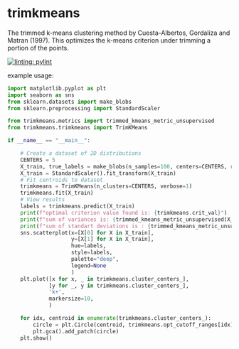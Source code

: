 # trimkmeans

The trimmed k-means clustering method by Cuesta-Albertos, Gordaliza and Matran (1997). This optimizes the k-means
criterion under trimming a portion of the points.

[![linting: pylint](https://img.shields.io/badge/linting-pylint-yellowgreen)](https://github.com/PyCQA/pylint)

example usage:

```python
import matplotlib.pyplot as plt
import seaborn as sns
from sklearn.datasets import make_blobs
from sklearn.preprocessing import StandardScaler

from trimkmeans.metrics import trimmed_kmeans_metric_unsupervised
from trimkmeans.trimkmeans import TrimKMeans

if __name__ == "__main__":

    # Create a dataset of 2D distributions
    CENTERS = 5
    X_train, true_labels = make_blobs(n_samples=100, centers=CENTERS, random_state=42)
    X_train = StandardScaler().fit_transform(X_train)
    # Fit centroids to dataset
    trimkmeans = TrimKMeans(n_clusters=CENTERS, verbose=1)
    trimkmeans.fit(X_train)
    # View results
    labels = trimkmeans.predict(X_train)
    print(f"optimal criterion value found is: {trimkmeans.crit_val}")
    print(f"sum of variances is: {trimmed_kmeans_metric_unsupervised(X_train, labels, 'sv')}")
    print(f"sum of standart deviations is : {trimmed_kmeans_metric_unsupervised(X_train, labels, 'sed')}")
    sns.scatterplot(x=[X[0] for X in X_train],
                    y=[X[1] for X in X_train],
                    hue=labels,
                    style=labels,
                    palette="deep",
                    legend=None
                    )
    plt.plot([x for x, _ in trimkmeans.cluster_centers_],
             [y for _, y in trimkmeans.cluster_centers_],
             'k+',
             markersize=10,
             )

    for idx, centroid in enumerate(trimkmeans.cluster_centers_):
        circle = plt.Circle(centroid, trimkmeans.opt_cutoff_ranges[idx], fill=False, color='r')
        plt.gca().add_patch(circle)
    plt.show()
```
